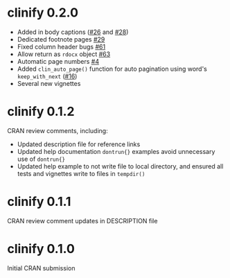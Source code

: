 # clinify 0.2.0
- Added in body captions ([#26](https://github.com/atorus-research/clinify/issues/26) and [#28](https://github.com/atorus-research/clinify/issues/28))
- Dedicated footnote pages [#29](https://github.com/atorus-research/clinify/issues/29)
- Fixed column header bugs [#61](https://github.com/atorus-research/clinify/issues/61)
- Allow return as `rdocx` object [#63](https://github.com/atorus-research/clinify/issues/63)
- Automatic page numbers [#4](https://github.com/atorus-research/clinify/issues/4)
- Added `clin_auto_page()` function for auto pagination using word's `keep_with_next` ([#16](https://github.com/atorus-research/clinify/issues/16))
- Several new vignettes

# clinify 0.1.2 

CRAN review comments, including:
- Updated description file for reference links
- Updated help documentation `dontrun{}` examples avoid unnecessary use of `dontrun{}`
- Updated help example to not write file to local directory, and ensured all tests and vignettes write to files in `tempdir()`

# clinify 0.1.1

CRAN review comment updates in DESCRIPTION file

# clinify 0.1.0 

Initial CRAN submission